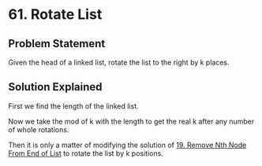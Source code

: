# 61. Rotate List

## Problem Statement

Given the head of a linked list, rotate the list to the right by k places.

## Solution Explained

First we find the length of the linked list.

Now we take the mod of k with the length to get the real k after any number of whole rotations.

Then it is only a matter of modifying the solution of [19. Remove Nth Node From End of List](../19.%20Remove%20Nth%20Node%20From%20End%20of%20List) to rotate the list by k positions.
